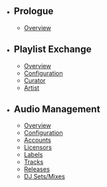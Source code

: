 - ## Prologue
    - [Overview](/{{route}}/{{version}}/overview)
- ## Playlist Exchange
    - [Overview](/{{route}}/{{version}}/playlist-exchange/overview)
    - [Configuration](/{{route}}/{{version}}/playlist-exchange/overview)
    - [Curator](/{{route}}/{{version}}/playlist-exchange/overview)
    - [Artist](/{{route}}/{{version}}/playlist-exchange/overview)
- ## Audio Management
    - [Overview](/{{route}}/{{version}}/audio-management/overview)
    - [Configuration](/{{route}}/{{version}}/audio-management/overview)
    - [Accounts](/{{route}}/{{version}}/audio-management/overview)
    - [Licensors](/{{route}}/{{version}}/audio-management/overview)
    - [Labels](/{{route}}/{{version}}/audio-management/overview)
    - [Tracks](/{{route}}/{{version}}/audio-management/overview)
    - [Releases](/{{route}}/{{version}}/audio-management/overview)
    - [DJ Sets/Mixes](/{{route}}/{{version}}/audio-management/overview)
    
